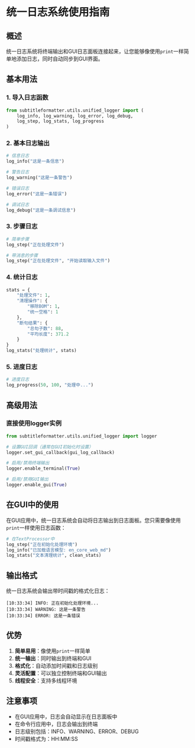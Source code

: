 # 统一日志系统使用指南

## 概述

统一日志系统将终端输出和GUI日志面板连接起来，让您能够像使用`print`一样简单地添加日志，同时自动同步到GUI界面。

## 基本用法

### 1. 导入日志函数

```python
from subtitleformatter.utils.unified_logger import (
    log_info, log_warning, log_error, log_debug,
    log_step, log_stats, log_progress
)
```

### 2. 基本日志输出

```python
# 信息日志
log_info("这是一条信息")

# 警告日志
log_warning("这是一条警告")

# 错误日志
log_error("这是一条错误")

# 调试日志
log_debug("这是一条调试信息")
```

### 3. 步骤日志

```python
# 简单步骤
log_step("正在处理文件")

# 带消息的步骤
log_step("正在处理文件", "开始读取输入文件")
```

### 4. 统计日志

```python
stats = {
    "处理文件": 1,
    "清理操作": {
        "移除BOM": 1,
        "统一空格": 1
    },
    "断句结果": {
        "总句子数": 88,
        "平均长度": 371.2
    }
}
log_stats("处理统计", stats)
```

### 5. 进度日志

```python
# 进度日志
log_progress(50, 100, "处理中...")
```

## 高级用法

### 直接使用logger实例

```python
from subtitleformatter.utils.unified_logger import logger

# 设置GUI回调（通常在GUI初始化时设置）
logger.set_gui_callback(gui_log_callback)

# 启用/禁用终端输出
logger.enable_terminal(True)

# 启用/禁用GUI输出
logger.enable_gui(True)
```

## 在GUI中的使用

在GUI应用中，统一日志系统会自动将日志输出到日志面板。您只需要像使用`print`一样使用日志函数：

```python
# 在TextProcessor中
log_step("正在初始化处理环境")
log_info("已加载语言模型: en_core_web_md")
log_stats("文本清理统计", clean_stats)
```

## 输出格式

统一日志系统会输出带时间戳的格式化日志：

```
[10:33:34] INFO: 正在初始化处理环境...
[10:33:34] WARNING: 这是一条警告
[10:33:34] ERROR: 这是一条错误
```

## 优势

1. **简单易用**：像使用`print`一样简单
2. **统一输出**：同时输出到终端和GUI
3. **格式化**：自动添加时间戳和日志级别
4. **灵活配置**：可以独立控制终端和GUI输出
5. **线程安全**：支持多线程环境

## 注意事项

- 在GUI应用中，日志会自动显示在日志面板中
- 在命令行应用中，日志会输出到终端
- 日志级别包括：INFO、WARNING、ERROR、DEBUG
- 时间戳格式为：HH:MM:SS

